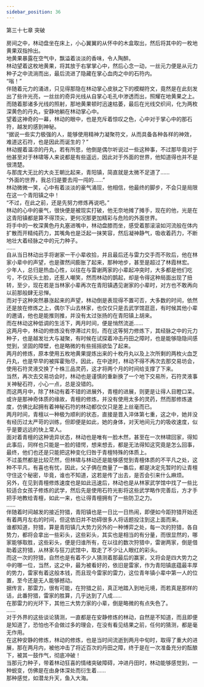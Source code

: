 ```yaml
---
sidebar_position: 36
---
```

 第三十七章 突破


房间之中，林动盘坐在床上，小心翼翼的从怀中的木盒取出，然后将其中的一枚地黄果双指拎出。  
地黄果暴露在空气中，飘溢着淡淡的香味，令人陶醉。  
林动望着这枚地黄果，将其放于右掌掌心中，然后心念一动，一丝元力便是从元力种子之中流淌而出，最后流进了隐藏在掌心血肉之中的石符内。  
“嗡！”  
伴随着元力的涌进，只见得那隐在林动掌心皮肤之下的模糊符文，竟然是在此刻发出了些许光亮，一丝丝的奇异光线从自掌心毛孔中渗透而出，照耀在地黄果之上。  
而随着那诸多光线的照射，那地黄果顿时迅速枯萎，最后在光线交织间，化为两枚深黄色的丹丸，安静地躺在林动掌心中。  
望着这神奇的一幕，林动的眼中，也是充斥着惊叹之色，心中对于掌心中的那石符，越发的感到神秘。  
“据说一些实力极强的人，能够使用精神力凝聚符文，从而具备各种各样的神效，难道这石符，也是因此而诞生的？”  
林动握着温凉的丹丸，若有所思，他倒是偶尔听说过一些这种事，不过那毕竟对于他甚至对于林啸等人来说都是有些遥远，因此对于外面的世界，他知道得也并不是很清楚。  
与那庞大无比的大炎王朝比起来，青阳镇，简直就是太微不足道了……  
“外面的世界，我总归是要去闯一闯的……”  
林动微微一笑，心中有着淡淡的豪气涌现，他相信，他最终的脚步，不会只是局限在这一个青阳镇之中！  
“不过，在此之前，还是先努力修炼再说吧。”  
林动的心中的豪气，很快便是被现实打破，他无奈地摊了摊手，现在的他，光是在这青阳镇都是算不得顶尖，更何况那更加精彩与危险的外面世界。  
将手中的一枚深黄色丹丸塞进嘴中，林动盘膝而坐，感受着那滚滚如河流般在体内扩散而开精纯药力，其嘴角也是泛起一抹笑容，然后凝神静气，吸收着药力，不断地壮大着经脉之中的元力种子。  
……  
自从当日林动出手将谢家一干小辈收拾，并且最后还与雷力交手而不败后，他在林家小辈中的声望，也是骤然间膨胀了起来，那种地步，甚至是超过了林霞林宏。  
少年人，总归是热血心性，以往在与雷谢两家的小辈起冲突时，大多都是他们吃亏，不仅灰头土脸，还惹人嘲笑，然而林动的鹊起，却是令得这种局面出现了扭转，至少，现在若是当林家小辈再次在青阳镇遇见谢家的小辈时，对方也不敢再向以前那般肆无忌惮。  
而对于这种突然暴涨起来的声望，林动倒是表现得不置可否，大多数的时间，依然还是放在修炼之上，偶尔下山去林家，也仅仅只是去武学馆逛逛，有时候其他小辈的邀请，他也是能推则推，并没有太过张扬的在青阳镇上胡来。  
而在林动这种低调的生活下，两月时间，便是悄然流逝……  
这两月中，林动的修炼没有停滞过片刻，而在这等努力修炼下，其经脉之中的元力种子，也是越发壮大与凝聚，有时候在试探着冲击丹田之障时，也是能够隐隐间感觉到，坚固的障壁，也是略微的有些摇摇欲坠了起来。  
两月的修炼，原本使用五枚地黄果提炼出来的十枚丹丸以及上次所剩的两枚火血芝丹丸，也是早早的被挥霍殆尽，因此，在中途时，林动不得不再次去那交易坊会，使用石符灵液交换了十株三品灵药，这才将两个月的时间给支撑了下来。  
当然，再次去交易坊会时，林动也是谨慎的重新换了一个地下交易所，石符灵液事关神秘石符，小心一点，总是没错的。  
而这两月中，除了林动有着不错的进展外，青檀的进展，则更是让得人目瞪口呆。  
或许是那神奇体质的缘故，青檀的修炼，并没有使用太多的灵药，然而那修炼速度，仿佛比起拥有着神秘石符的林动都仅仅只是差上丝毫而已。  
两月时间，青檀以一种极为顺利的状态，直接是晋入淬体第七重，这之中，她并没有经历过太严苛的训练，但即便是如此，她的身体，对天地间元力的吸收速度，似乎是要远远的快上常人。  
面对着青檀的这种诡异状态，林动也是唯有一脸木然，甚至在一次林啸回家，得知此事后，同样也只能是一脸的错愕，想来想去，都是无法得知这究竟是怎么回事，最终，他们也还是只能把这种变化归咎于青檀特殊的体质上。  
不过虽然都是比较茫然，但林啸与林动还是能够感觉到青檀体质的不平凡之处，这种不平凡，有喜也有忧，因此，父子俩在商量了一番后，都是决定先暂时的让青檀守住这个秘密，毕竟，谁也不知道，这若是传了出去，是否会引来什么麻烦。  
另外，在见到青檀修炼速度也是如此迅速后，林动也是从林家武学馆中找了一些比较适合女孩子修炼的武学，然后先是使用石符光影将这些武学略作完善后，方才手把手地教给青檀，如此一来，也让得青檀拥有了一些防卫之力。  
……  
伴随着时间越发的接近狩猎，青阳镇也是一日比一日热闹，即便如今距狩猎开始还有着两月左右的时间，但这依旧并不妨碍很多人将话题投注到这上面而来。  
谁都知道，狩猎，算是青阳镇几大势力另外的一种博弈之处，每一次的狩猎，各自势力，都将会拿出一些彩头，这些彩头，其实也是相当的有分量，而很显然的，哪家能够取胜，这些彩头，便是归谁所有，在以往的数次狩猎中，雷谢两家，倒是借助着这狩猎，从林家与狂刀武馆中，取走了不少让人眼红的彩头。  
而这一次的狩猎，自然也是有着不少人猜测着那最后的赢家，又将会是四大势力之中的哪一位，当然，这之中，最为被看好的，依旧是雷家，作为青阳镇底蕴最丰厚的势力，雷家有着这般本钱，而且现今雷家的雷力，这位青年镇小辈中第一人的位置，至今还是无人能够撼动。  
据传言，那雷力，很有可能，在狩猎之前，真正地踏入到地元境，而若真是那样的话，此番狩猎，雷家的胜算，几乎达到了八成……  
在那雷力的光环下，其他三大势力家的小辈，倒是略微的有点失色了。  
……  
对于外界的这些谈论猜测，一直都是在安静修炼的林动，自然是不知道，而且即便是知道了，恐怕也不会做过多的理会，在没有看见结果之前，任何的猜测，都是毫无作用。  
在这种安静的修炼，林动的修炼，也是当时间流逝到两月中旬时，取得了重大的进展，那在两月内，被他冲击了将近百次的丹田之障，终于是在一次准备充分的酝酿下，被其一鼓作气，彻底冲破！  
当那元力种子，带着林动狂喜的情绪突破障碍，冲进丹田时，林动能够感觉到，一种蜕变，仿佛是在由身体深处而衍生着……  
那种感觉，如潜龙升天，鱼入大海。  
  
  
